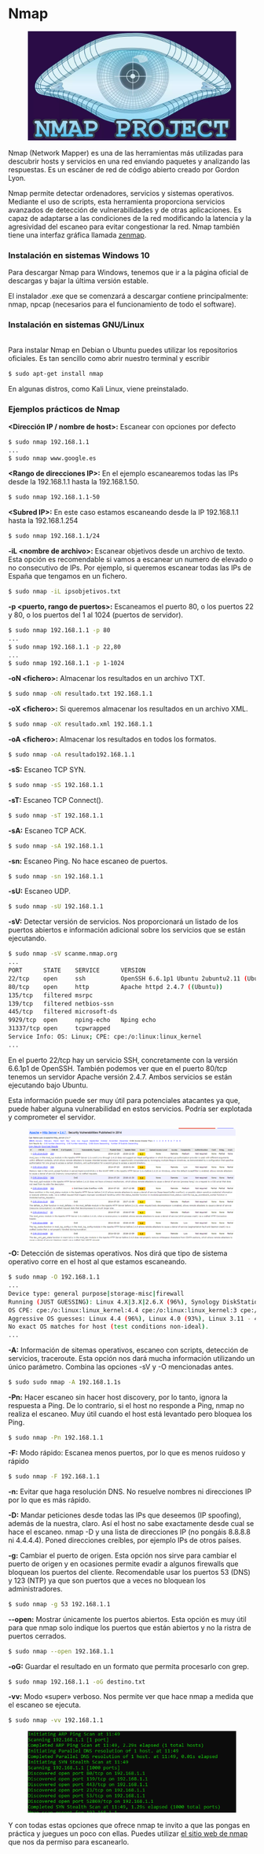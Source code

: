 # Nmap

<figure><img src="../../../.gitbook/assets/image (9).png" alt=""><figcaption></figcaption></figure>

Nmap (Network Mapper) es una de las herramientas más utilizadas para descubrir hosts y servicios en una red enviando paquetes y analizando las respuestas. Es un escáner de red de código abierto creado por Gordon Lyon.

Nmap permite detectar ordenadores, servicios y sistemas operativos. Mediante el uso de scripts, esta herramienta proporciona servicios avanzados de detección de vulnerabilidades y de otras aplicaciones. Es capaz de adaptarse a las condiciones de la red modificando la latencia y la agresividad del escaneo para evitar congestionar la red. Nmap también tiene una interfaz gráfica llamada [zenmap](https://nmap.org/zenmap/).

### Instalación en sistemas Windows 10

Para descargar Nmap para Windows, tenemos que ir a la página oficial de descargas y bajar la última versión estable.

El instalador .exe que se comenzará a descargar contiene principalmente: nmap, npcap (necesarios para el funcionamiento de todo el software).

### Instalación en sistemas GNU/Linux

\
Para instalar Nmap en Debian o Ubuntu puedes utilizar los repositorios oficiales. Es tan sencillo como abrir nuestro terminal y escribir

```bash
$ sudo apt-get install nmap 
```

En algunas distros, como Kali Linux, viene preinstalado.

### Ejemplos prácticos de Nmap

**\<Dirección IP / nombre de host>:** Escanear con opciones por defecto

```bash
$ sudo nmap 192.168.1.1
...
$ sudo nmap www.google.es
```

**\<Rango de direcciones IP>:** En el ejemplo escanearemos todas las IPs desde la 192.168.1.1 hasta la 192.168.1.50.

```bash
$ sudo nmap 192.168.1.1-50
```

**\<Subred IP>:**  En este caso estamos escaneando desde la IP 192.168.1.1 hasta la 192.168.1.254

```bash
$ sudo nmap 192.168.1.1/24
```

**-iL \<nombre de archivo>:** Escanear objetivos desde un archivo de texto. Esta opción es recomendable si vamos a escanear un numero de elevado o no consecutivo de IPs. Por ejemplo, si queremos escanear todas las IPs de España que tengamos en un fichero.

```bash
$ sudo nmap -iL ipsobjetivos.txt
```

**-p \<puerto, rango de puertos>:** Escaneamos el puerto 80, o los puertos 22 y 80, o los puertos del 1 al 1024 (puertos de servidor).

```bash
$ sudo nmap 192.168.1.1 -p 80
...
$ sudo nmap 192.168.1.1 -p 22,80
...
$ sudo nmap 192.168.1.1 -p 1-1024
```

**-oN \<fichero>:** Almacenar los resultados en un archivo TXT.

```bash
$ sudo nmap -oN resultado.txt 192.168.1.1
```

**-oX \<fichero>:** Si queremos almacenar los resultados en un archivo XML.

```bash
$ sudo nmap -oX resultado.xml 192.168.1.1
```

**-oA \<fichero>:** Almacenar los resultados en todos los formatos.

```bash
$ sudo nmap -oA resultado192.168.1.1
```

**-sS:** Escaneo TCP SYN.

```bash
$ sudo nmap -sS 192.168.1.1
```

**-sT:** Escaneo TCP Connect().

```bash
$ sudo nmap -sT 192.168.1.1
```

**-sA:** Escaneo TCP ACK.

```bash
$ sudo nmap -sA 192.168.1.1
```

**-sn:** Escaneo Ping. No hace escaneo de puertos.

```bash
$ sudo nmap -sn 192.168.1.1
```

**-sU:** Escaneo UDP.

```bash
$ sudo nmap -sU 192.168.1.1
```

**-sV:** Detectar versión de servicios. Nos proporcionará un listado de los puertos abiertos e información adicional sobre los servicios que se están ejecutando.

```bash
$ sudo nmap -sV scanme.nmap.org
...
PORT      STATE    SERVICE      VERSION
22/tcp    open     ssh          OpenSSH 6.6.1p1 Ubuntu 2ubuntu2.11 (Ubuntu Linux; protocol 2.0)
80/tcp    open     http         Apache httpd 2.4.7 ((Ubuntu))
135/tcp   filtered msrpc
139/tcp   filtered netbios-ssn
445/tcp   filtered microsoft-ds
9929/tcp  open     nping-echo   Nping echo
31337/tcp open     tcpwrapped
Service Info: OS: Linux; CPE: cpe:/o:linux:linux_kernel
...
```

En el puerto 22/tcp hay un servicio SSH, concretamente con la versión 6.6.1p1 de OpenSSH. También podemos ver que en el puerto 80/tcp tenemos un servidor Apache versión 2.4.7. Ambos servicios se están ejecutando bajo Ubuntu.

Esta información puede ser muy útil para potenciales atacantes ya que, puede haber alguna vulnerabilidad en estos servicios. Podría ser explotada y comprometer el servidor.

<figure><img src="../../../.gitbook/assets/image (15).png" alt=""><figcaption></figcaption></figure>

**-O:** Detección de sistemas operativos. Nos dirá que tipo de sistema operativo corre en el host al que estamos escaneando.

```bash
$ sudo nmap -O 192.168.1.1
...
Device type: general purpose|storage-misc|firewall
Running (JUST GUESSING): Linux 4.X|3.X|2.6.X (96%), Synology DiskStation Manager 5.X (87%), WatchGuard Fireware 11.X (87%)
OS CPE: cpe:/o:linux:linux_kernel:4.4 cpe:/o:linux:linux_kernel:3 cpe:/o:linux:linux_kernel:2.6.32 cpe:/o:linux:linux_kernel cpe:/a:synology:diskstation_manager:5.1 cpe:/o:watchguard:fireware:11.8
Aggressive OS guesses: Linux 4.4 (96%), Linux 4.0 (93%), Linux 3.11 - 4.1 (92%), Linux 2.6.32 (92%), Linux 3.10 - 3.12 (92%), Linux 2.6.32 or 3.10 (91%), Linux 2.6.32 - 2.6.35 (90%), Linux 3.13 (90%), Linux 2.6.32 - 2.6.39 (90%), Linux 3.10 - 4.2 (89%)
No exact OS matches for host (test conditions non-ideal).
...
```

**-A:** Información de sitemas operativos, escaneo con scripts, detección de servicios, traceroute. Esta opción nos dará mucha información utilizando un único parámetro. Combina las opciones -sV y -O mencionadas antes.

```bash
$ sudo sudo nmap -A 192.168.1.1s
```

**-Pn:** Hacer escaneo sin hacer host discovery, por lo tanto, ignora la respuesta a Ping. De lo contrario, si el host no responde a Ping, nmap no realiza el escaneo. Muy útil cuando el host está levantado pero bloquea los Ping.

```bash
$ sudo nmap -Pn 192.168.1.1
```

**-F:** Modo rápido: Escanea menos puertos, por lo que es menos ruidoso y rápido

```bash
$ sudo nmap -F 192.168.1.1
```

**-n:** Evitar que haga resolución DNS. No resuelve nombres ni direcciones IP por lo que es más rápido.

**-D:** Mandar peticiones desde todas las IPs que deseemos (IP spoofing), además de la nuestra, claro. Así el host no sabe exactamente desde cual se hace el escaneo. nmap -D y una lista de direcciones IP (no pongáis 8.8.8.8 ni 4.4.4.4). Poned direcciones creíbles, por ejemplo IPs de otros países.

**-g:** Cambiar el puerto de origen. Esta opción nos sirve para cambiar el puerto de origen y en ocasiones permite evadir a algunos firewalls que bloquean los puertos del cliente. Recomendable usar los puertos 53 (DNS) y 123 (NTP) ya que son puertos que a veces no bloquean los administradores.

```bash
$ sudo nmap -g 53 192.168.1.1
```

**--open:** Mostrar únicamente los puertos abiertos. Esta opción es muy útil para que nmap solo indique los puertos que están abiertos y no la ristra de puertos cerrados.

```bash
$ sudo nmap --open 192.168.1.1
```

**-oG:** Guardar el resultado en un formato que permita procesarlo con grep.

```bash
$ sudo nmap 192.168.1.1 -oG destino.txt
```

**-vv:** Modo «super» verboso. Nos permite ver que hace nmap a medida que el escaneo se ejecuta.

```bash
$ sudo nmap -vv 192.168.1.1
```

<figure><img src="../../../.gitbook/assets/image (9) (2).png" alt=""><figcaption></figcaption></figure>

Y con todas estas opciones que ofrece nmap te invito a que las pongas en práctica y juegues un poco con ellas. Puedes utilizar [el sitio web de nmap](http://scanme.nmap.org/) que nos da permiso para escanearlo.

